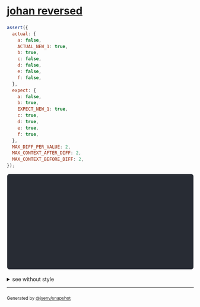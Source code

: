 # [johan reversed](../../advanced.test.js#L31)

```js
assert({
  actual: {
    a: false,
    ACTUAL_NEW_1: true,
    b: true,
    c: false,
    d: false,
    e: false,
    f: false,
  },
  expect: {
    a: false,
    b: true,
    EXPECT_NEW_1: true,
    c: true,
    d: true,
    e: true,
    f: true,
  },
  MAX_DIFF_PER_VALUE: 2,
  MAX_CONTEXT_AFTER_DIFF: 2,
  MAX_CONTEXT_BEFORE_DIFF: 2,
});
```

![img](throw.svg)

<details>
  <summary>see without style</summary>

```console
AssertionError: actual and expect are different

actual: {
  a: false,
  ACTUAL_NEW_1: true,
  b: true,
  c: false,
  ↓ 3 props ↓
}
expect: {
  a: false,
  b: true,
  EXPECT_NEW_1: true,
  c: true,
  ↓ 3 props ↓
}
```

</details>

---

<sub>
  Generated by <a href="https://github.com/jsenv/core/tree/main/packages/independent/snapshot">@jsenv/snapshot</a>
</sub>